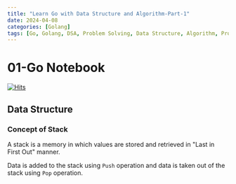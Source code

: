 ```yaml
---
title: "Learn Go with Data Structure and Algorithm-Part-1"
date: 2024-04-08
categories: [Golang]
tags: [Go, Golang, DSA, Problem Solving, Data Structure, Algorithm, Programming Language]
---
```


# 01-Go Notebook
[![Hits](https://hits.sh/mokhlesurr031.github.io/posts/1-learn-go-dsa.svg)](https://hits.sh/mokhlesurr031.github.io/posts/1-learn-go-dsa/)


## Data Structure

### Concept of Stack 

A stack is a memory in which values are stored and retrieved in "Last in First Out" manner. 

Data is added to the stack using `Push` operation and data is taken out of the stack using `Pop` operation.

